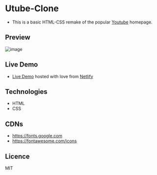# Utube-Clone

- This is a basic HTML-CSS remake of the popular [Youtube](https://youtube.com) homepage.

## Preview
![image](https://user-images.githubusercontent.com/46686100/69888400-df3aab00-12eb-11ea-8bbc-9fa4077d9fa0.png)

## Live Demo
- [Live Demo](https://utube-clone.netlify.com/) hosted with love from [Netlify](https://www.netlify.com/)


## Technologies
- HTML
- CSS

## CDNs
- https://fonts.google.com
- https://fontawesome.com/icons

## Licence
MIT
